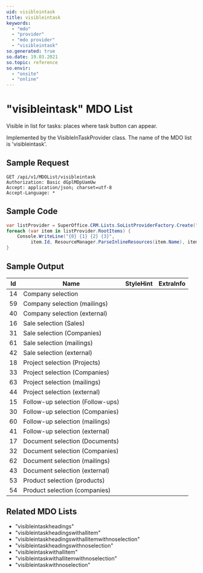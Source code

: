 ```yaml
---
uid: visibleintask
title: visibleintask
keywords:
  - "mdo"
  - "provider"
  - "mdo provider"
  - "visibleintask"
so.generated: true
so.date: 19.03.2021
so.topic: reference
so.envir:
  - "onsite"
  - "online"
---
```


# "visibleintask" MDO List
Visible in list for tasks: places where task button can appear.



Implemented by the <see cref="T:SuperOffice.CRM.Lists.VisibleInTaskProvider">VisibleInTaskProvider</see> class.
The name of the MDO list is 'visibleintask'.




## Sample Request

```http!
GET /api/v1/MDOList/visibleintask
Authorization: Basic dGplMDpUamUw
Accept: application/json; charset=utf-8
Accept-Language: *

```

## Sample Code
```cs
var listProvider = SuperOffice.CRM.Lists.SoListProviderFactory.Create("visibleintask", forceFlatList: true);
foreach (var item in listProvider.RootItems) {
    Console.WriteLine("{0} {1} {2} {3}", 
         item.Id, ResourceManager.ParseInlineResources(item.Name), item.StyleHint, item.ExtraInfo);
}
```

## Sample Output

|Id   | Name  |StyleHint|ExtraInfo |
| --- | ----- | ------- | -------- |
|14|Company selection|||
|59|Company selection (mailings)|||
|40|Company selection (external)|||
|16|Sale selection (Sales)|||
|31|Sale selection (Companies)|||
|61|Sale selection (mailings)|||
|42|Sale selection (external)|||
|18|Project selection (Projects)|||
|33|Project selection (Companies)|||
|63|Project selection (mailings)|||
|44|Project selection (external)|||
|15|Follow-up selection (Follow-ups)|||
|30|Follow-up selection  (Companies)|||
|60|Follow-up selection (mailings)|||
|41|Follow-up selection (external)|||
|17|Document selection (Documents)|||
|32|Document selection (Companies)|||
|62|Document selection (mailings)|||
|43|Document selection (external)|||
|53|Product selection (products)|||
|54|Product selection (companies)|||


## Related MDO Lists

* "visibleintaskheadings"
* "visibleintaskheadingswithallitem"
* "visibleintaskheadingswithallitemwithnoselection"
* "visibleintaskheadingswithnoselection"
* "visibleintaskwithallitem"
* "visibleintaskwithallitemwithnoselection"
* "visibleintaskwithnoselection"
